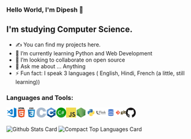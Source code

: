 ### Hello World, I'm Dipesh  👋



## I'm studying Computer Science. 
- ✍ You can find my projects here.
- 🌱 I’m currently learning Python and Web Development
- 👯 I’m looking to collaborate on open source
- 💬 Ask me about ... Anything
- ⚡ Fun fact: I speak 3 languages ( English, Hindi, French (a little, still learning))



### Languages and Tools:

<img align="left" alt="Visual Studio Code" width="26px" src="https://raw.githubusercontent.com/github/explore/80688e429a7d4ef2fca1e82350fe8e3517d3494d/topics/visual-studio-code/visual-studio-code.png" />
<img align="left" alt="HTML5" width="26px" src="https://raw.githubusercontent.com/github/explore/80688e429a7d4ef2fca1e82350fe8e3517d3494d/topics/html/html.png" />
<img align="left" alt="CSS3" width="26px" src="https://raw.githubusercontent.com/github/explore/80688e429a7d4ef2fca1e82350fe8e3517d3494d/topics/css/css.png" />
<img align="left" alt="C" width="26px" src="https://github.com/devicons/devicon/blob/master/icons/c/c-original.svg" />
<img align="left" alt="C" width="26px" src="https://github.com/devicons/devicon/blob/master/icons/cplusplus/cplusplus-original.svg" />
<img align="left" alt="CSharp" width="26px" src="https://raw.githubusercontent.com/github/explore/80688e429a7d4ef2fca1e82350fe8e3517d3494d/topics/csharp/csharp.png" />
<img align="left" alt="JavaScript" width="26px" src="https://raw.githubusercontent.com/github/explore/80688e429a7d4ef2fca1e82350fe8e3517d3494d/topics/javascript/javascript.png" />
<img align="left" alt="Node.js" width="26px" src="https://raw.githubusercontent.com/github/explore/80688e429a7d4ef2fca1e82350fe8e3517d3494d/topics/nodejs/nodejs.png" />
<img align="left" alt="python" width="26px" src="https://raw.githubusercontent.com/github/explore/80688e429a7d4ef2fca1e82350fe8e3517d3494d/topics/python/python.png" />
<img align="left" alt="flask" width="26px" src="https://raw.githubusercontent.com/github/explore/80688e429a7d4ef2fca1e82350fe8e3517d3494d/topics/flask/flask.png" />
<img align="left" alt="SQL" width="26px" src="https://raw.githubusercontent.com/github/explore/80688e429a7d4ef2fca1e82350fe8e3517d3494d/topics/sql/sql.png" />
<img align="left" alt="Git" width="26px" src="https://raw.githubusercontent.com/github/explore/80688e429a7d4ef2fca1e82350fe8e3517d3494d/topics/git/git.png" />
<img align="left" alt="GitHub" width="26px" src="https://raw.githubusercontent.com/github/explore/78df643247d429f6cc873026c0622819ad797942/topics/github/github.png" />


<br />
<br />






![Github Stats Card](https://github-readme-stats.vercel.app/api?username=Dipeshgoyal44&count_private=true&show_icons=true&theme=react&hide=prs,issues)
![Compact Top Languages Card](https://github-readme-stats.vercel.app/api/top-langs/?username=Dipeshgoyal44&layout=compact&count_private=true&theme=react&hide=visual%20basic%20.net,shell,hack)



[website]: https://dipeshgoyal.me/
[twitter]: https://twitter.com/Dipeshgoyal44
[linkedin]: https://www.linkedin.com/in/dipeshgoyal44/
